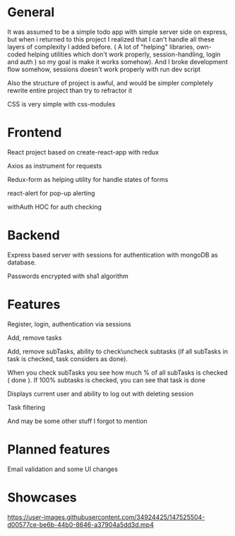 # General

It was assumed to be a simple todo app 
with simple server side on express, but when i returned to this project
I realized that I can't handle all  these layers of complexity 
I added before. 
( A lot of "helping" libraries,
own-coded helping utilities which don't work properly, session-handling, login and auth )
so my goal is make it works somehow). And I broke  development flow somehow, sessions doesn't work properly with run dev script

Also the structure of project is awful, and would be simpler completely rewrite entire project than try to refractor it

CSS is very simple with css-modules
# Frontend
React project based on create-react-app with redux

Axios as instrument for requests

Redux-form as helping utility for handle states of forms

react-alert for pop-up alerting

withAuth HOC for auth checking

# Backend

Express based server with sessions for authentication with mongoDB as database.

Passwords encrypted with sha1 algorithm

# Features

Register, login, authentication via sessions

Add, remove tasks

Add, remove subTasks, ability to check\uncheck subtasks (if all subTasks in task is checked, task considers as done). 

When you check subTasks you see how much % of all subTasks is checked ( done ). If 100% subtasks is checked, you can see that task is done

Displays current user and ability to log out with deleting session

Task filtering 

And may be some other stuff I forgot to mention

# Planned features 

Email validation and some UI changes
# Showcases

https://user-images.githubusercontent.com/34924425/147525504-d00577ce-be6b-44b0-8646-a37904a5dd3d.mp4
